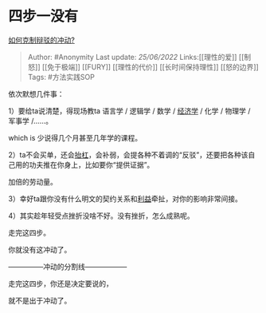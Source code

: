 # 四步一没有
[如何克制辩驳的冲动?](https://www.zhihu.com/question/522141575/answer/2537553385)

> Author: #Anonymity
> Last update: *25/06/2022*
> Links:[[理性的爱]] [[制怒]] [[免于极端]] [[FURY]] [[理性的代价]] [[长时间保持理性]] [[怒的边界]]
> Tags: #方法实践SOP

依次默想几件事：

1）要给ta说清楚，得现场教ta 语言学 / 逻辑学 / 数学 / [经济学](https://www.zhihu.com/search?q=%E7%BB%8F%E6%B5%8E%E5%AD%A6&search_source=Entity&hybrid_search_source=Entity&hybrid_search_extra=%7B%22sourceType%22%3A%22answer%22%2C%22sourceId%22%3A2537553385%7D) / 化学 / 物理学 / 军事学 /……。

which is 少说得几个月甚至几年学的课程。

2）ta不会买单，还会[抬杠](https://www.zhihu.com/search?q=%E6%8A%AC%E6%9D%A0&search_source=Entity&hybrid_search_source=Entity&hybrid_search_extra=%7B%22sourceType%22%3A%22answer%22%2C%22sourceId%22%3A2537553385%7D)，会补弱，会提各种不着调的“反驳”，还要把各种该自己用的功夫推在你身上，比如要你“提供证据”。

加倍的劳动量。

3）幸好ta跟你没有什么明文的契约关系和[利益](https://www.zhihu.com/search?q=%E5%88%A9%E7%9B%8A&search_source=Entity&hybrid_search_source=Entity&hybrid_search_extra=%7B%22sourceType%22%3A%22answer%22%2C%22sourceId%22%3A2537553385%7D)牵扯，对你的影响非常间接。

4）其实趁年轻受点挫折没啥不好。没有挫折，怎么成熟呢。

走完这四步。

你就没有这冲动了。

—————冲动的分割线——————

走完这四步，你还是决定要说的，

就不是出于冲动了。
